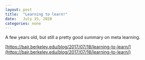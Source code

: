 ```yaml
---
layout: post
title:  "Learning to learn!"
date:   July 15, 2020
categories: none
---
```


A few years old, but still a pretty good summary on meta learning.



[https://bair.berkeley.edu/blog/2017/07/18/learning-to-learn/](https://bair.berkeley.edu/blog/2017/07/18/learning-to-learn/)



 

